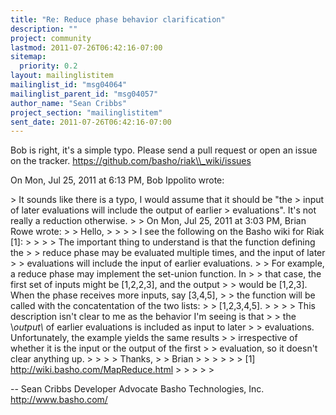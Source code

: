 ```yaml
---
title: "Re: Reduce phase behavior clarification"
description: ""
project: community
lastmod: 2011-07-26T06:42:16-07:00
sitemap:
  priority: 0.2
layout: mailinglistitem
mailinglist_id: "msg04064"
mailinglist_parent_id: "msg04057"
author_name: "Sean Cribbs"
project_section: "mailinglistitem"
sent_date: 2011-07-26T06:42:16-07:00
---
```



Bob is right, it's a simple typo. Please send a pull request or open an
issue on the tracker. https://github.com/basho/riak\\_wiki/issues

On Mon, Jul 25, 2011 at 6:13 PM, Bob Ippolito  wrote:

&gt; It sounds like there is a typo, I would assume that it should be "the
&gt; input of later evaluations will include the output of earlier
&gt; evaluations". It's not really a reduction otherwise.
&gt;
&gt; On Mon, Jul 25, 2011 at 3:03 PM, Brian Rowe  wrote:
&gt; &gt; Hello,
&gt; &gt;
&gt; &gt; I see the following on the Basho wiki for Riak [1]:
&gt; &gt;
&gt; &gt; The important thing to understand is that the function defining the
&gt; &gt; reduce phase may be evaluated multiple times, and the input of later
&gt; &gt; evaluations will include the input of earlier evaluations.
&gt; &gt; For example, a reduce phase may implement the set-union function. In
&gt; &gt; that case, the first set of inputs might be [1,2,2,3], and the output
&gt; &gt; would be [1,2,3]. When the phase receives more inputs, say [3,4,5],
&gt; &gt; the function will be called with the concatentation of the two lists:
&gt; &gt; [1,2,3,4,5].
&gt; &gt;
&gt; &gt; This description isn't clear to me as the behavior I'm seeing is that
&gt; &gt; the \\_output\\_ of earlier evaluations is included as input to later
&gt; &gt; evaluations. Unfortunately, the example yields the same results
&gt; &gt; irrespective of whether it is the input or the output of the first
&gt; &gt; evaluation, so it doesn't clear anything up.
&gt; &gt;
&gt; &gt; Thanks,
&gt; &gt; Brian
&gt; &gt;
&gt; &gt;
&gt; &gt; [1] http://wiki.basho.com/MapReduce.html
&gt; &gt;
&gt; &gt;
&gt;


-- 
Sean Cribbs 
Developer Advocate
Basho Technologies, Inc.
http://www.basho.com/
